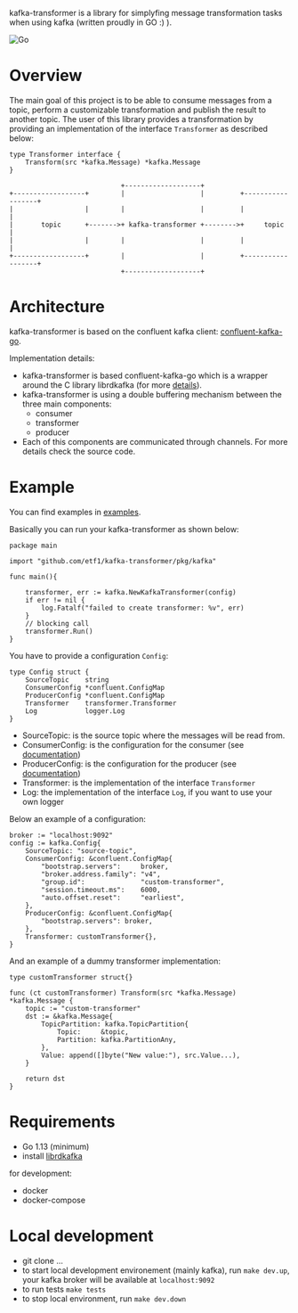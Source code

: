 kafka-transformer is a library for simplyfing message transformation tasks when using kafka (written proudly in GO :) ).

![Go](https://github.com/etf1/kafka-transformer/workflows/Go/badge.svg?branch=develop)

# Overview

The main goal of this project is to be able to consume messages from a topic, perform a customizable transformation and publish the result to another topic. 
The user of this library provides a transformation by providing an implementation of the interface `Transformer` as described below:

```golang
type Transformer interface {
	Transform(src *kafka.Message) *kafka.Message
}
```


```
                            +-------------------+
+------------------+        |                   |         +------------------+
|                  |        |                   |         |                  |
|       topic      +------->+ kafka-transformer +-------->+     topic        |
|                  |        |                   |         |                  |
+------------------+        |                   |         +------------------+
                            +-------------------+

```

# Architecture

kafka-transformer is based on the confluent kafka client: [confluent-kafka-go](https://github.com/confluentinc/confluent-kafka-go).

Implementation details: 

- kafka-transformer is based confluent-kafka-go which is a wrapper around the C library librdkafka (for more [details](https://github.com/confluentinc/confluent-kafka-go)).
- kafka-transformer is using a double buffering mechanism between the three main components: 
    * consumer
    * transformer
    * producer
- Each of this components are communicated through channels. For more details check the source code.

# Example

You can find examples in [examples](examples/).

Basically you can run your kafka-transformer as shown below:

```golang
package main

import "github.com/etf1/kafka-transformer/pkg/kafka"

func main(){

    transformer, err := kafka.NewKafkaTransformer(config)
	if err != nil {
		log.Fatalf("failed to create transformer: %v", err)
	}
    // blocking call
    transformer.Run()
}
```

You have to provide a configuration `Config`: 

```golang
type Config struct {
	SourceTopic    string
	ConsumerConfig *confluent.ConfigMap
	ProducerConfig *confluent.ConfigMap
	Transformer    transformer.Transformer
	Log            logger.Log
}
```

- SourceTopic: is the source topic where the messages will be read from.
- ConsumerConfig: is the configuration for the consumer (see [documentation](https://github.com/edenhill/librdkafka/blob/master/CONFIGURATION.md))
- ProducerConfig: is the configuration for the producer (see [documentation](https://github.com/edenhill/librdkafka/blob/master/CONFIGURATION.md))
- Transformer: is the implementation of the interface `Transformer`
- Log: the implementation of the interface `Log`, if you want to use your own logger

Below an example of a configuration:

```golang
broker := "localhost:9092"
config := kafka.Config{
    SourceTopic: "source-topic",
    ConsumerConfig: &confluent.ConfigMap{
        "bootstrap.servers":     broker,
        "broker.address.family": "v4",
        "group.id":              "custom-transformer",
        "session.timeout.ms":    6000,
        "auto.offset.reset":     "earliest",
    },
    ProducerConfig: &confluent.ConfigMap{
        "bootstrap.servers": broker,
    },
    Transformer: customTransformer{},
}

```

And an example of a dummy transformer implementation:

```golang
type customTransformer struct{}

func (ct customTransformer) Transform(src *kafka.Message) *kafka.Message {
	topic := "custom-transformer"
	dst := &kafka.Message{
		TopicPartition: kafka.TopicPartition{
			Topic:     &topic,
			Partition: kafka.PartitionAny,
		},
		Value: append([]byte("New value:"), src.Value...),
	}

	return dst
}

```

# Requirements

* Go 1.13 (minimum)
* install [librdkafka](https://github.com/confluentinc/confluent-kafka-go#installing-librdkafka)

for development:

* docker
* docker-compose

# Local development

* git clone ...
* to start local development environement (mainly kafka), run `make dev.up`, your kafka broker will be available at `localhost:9092`
* to run tests `make tests`
* to stop local environment, run `make dev.down`



